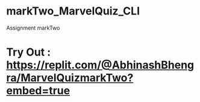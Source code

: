 # markTwo_MarvelQuiz_CLI
Assignment markTwo
# Try Out : https://replit.com/@AbhinashBhengra/MarvelQuizmarkTwo?embed=true


